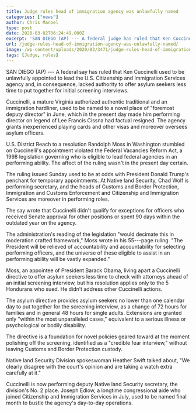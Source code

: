 ```yaml
---
title: Judge rules head of immigration agency was unlawfully named
categories: ["news"]
author: Chris Manoel
type: post
date: 2020-03-02T06:24:49.000Z
excerpt: 'SAN DIEGO (AP) --- A federal judge has ruled that Ken Cuccinelli was unlawfully appointed to lead the U.S. Citizenship and Immigration Services agency and, as a result, lacked authority to give asylum seekers less time to prepare for initial screening interviews. Cuccinelli, a former Virginia attorney general and an immigration hardliner, was named to&hellip;'
url: /judge-rules-head-of-immigration-agency-was-unlawfully-named/
image: /wp-content/uploads/2020/03/3471/judge-rules-head-of-immigration-agency-was-unlawfully-named.jpeg
tags: [Judge, rules]
---
```


SAN DIEGO (AP) --- A federal say has ruled that Ken Cuccinelli used to be unlawfully appointed to lead the U.S. Citizenship and Immigration Services agency and, in consequence, lacked authority to offer asylum seekers less time to put together for initial screening interviews.

Cuccinelli, a mature Virginia authorized authentic traditional and an immigration hardliner, used to be named to a novel place of "foremost deputy director" in June, which in the present day made him performing director on legend of Lee Francis Cissna had factual resigned. The agency grants inexperienced playing cards and other visas and moreover oversees asylum officers.

U.S. District Reach to a resolution Randolph Moss in Washington stumbled on Cuccinelli's appointment violated the Federal Vacancies Reform Act, a 1998 legislation governing who is eligible to lead federal agencies in an performing ability. The affect of the ruling wasn't in the present day certain.

The ruling issued Sunday used to be at odds with President Donald Trump's penchant for temporary appointments. At Native land Security, Chad Wolf is performing secretary, and the heads of Customs and Border Protection, Immigration and Customs Enforcement and Citizenship and Immigration Services are moreover in performing roles.

The say wrote that Cuccinelli didn't qualify for exceptions for officers who received Senate approval for other positions or spent 90 days within the outdated year on the agency.

The administration's reading of the legislation "would decimate this in moderation crafted framework," Moss wrote in his 55---page ruling. "The President will be relieved of accountability and accountability for selecting performing officers, and the universe of these eligible to assist in an performing ability will be vastly expanded."

Moss, an appointee of President Barack Obama, living apart a Cuccinelli directive to offer asylum seekers less time to check with attorneys ahead of an initial screening interview, but his resolution applies only to the 5 Hondurans who sued. He didn’t address other Cuccinelli actions.

The asylum directive provides asylum seekers no lower than one calendar day to put together for the screening interview, as a change of 72 hours for families and in general 48 hours for single adults. Extensions are granted only "within the most unparalleled cases," equivalent to a serious illness or psychological or bodily disability.

The directive is a foundation for novel policies geared toward at the moment polishing off the screening, identified as a "credible fear interview," without leaving Customs and Border Protection custody.

Native land Security Division spokeswoman Heather Swift talked about, "We clearly disagree with the court's opinion and are taking a watch extra carefully at it."

Cuccinelli is now performing deputy Native land Security secretary, the division's No. 2 place. Joseph Edlow, a longtime congressional aide who joined Citizenship and Immigration Services in July, used to be named final month to bustle the agency's day-to-day operations.
